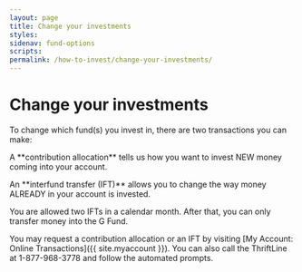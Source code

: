 ```yaml
---
layout: page
title: Change your investments
styles:
sidenav: fund-options
scripts:
permalink: /how-to-invest/change-your-investments/
---
```


# Change your investments

To change which fund(s) you invest in, there are two transactions you can make:

<p markdown="1">A **<span data-term="Contribution Allocation" class="js-glossary-toggle term term-end">contribution allocation</span>** tells us how you want to invest NEW money coming into your account.</p>

<p markdown="1">An **<span data-term="Interfund Transfer (IFT)" class="js-glossary-toggle term term-end">interfund transfer (IFT)</span>** allows you to change the way money ALREADY in your account is invested.</p>

You are allowed two IFTs in a calendar month. After that, you can only transfer money into the G Fund.

You may request a contribution allocation or an IFT by visiting [My Account: Online Transactions]({{ site.myaccount }}). You can also call the ThriftLine at 1-877-968-3778 and follow the automated prompts.
